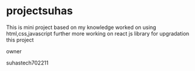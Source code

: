 # projectsuhas
This is mini project based on my knowledge 
worked on using html,css,javascript
further more working on react js library for upgradation this project

owner

suhastech702211
